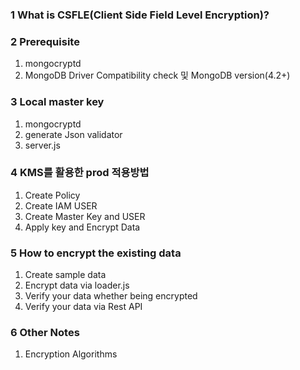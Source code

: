 ### 1 What is CSFLE(Client Side Field Level Encryption)?

### 2 Prerequisite
1. mongocryptd 
2. MongoDB Driver Compatibility check 및 MongoDB version(4.2+)

### 3 Local master key
1. mongocryptd 
2. generate Json validator
3. server.js 

### 4 KMS를 활용한 prod 적용방법
1. Create Policy
2. Create IAM USER
3. Create Master Key and USER
4. Apply key and Encrypt Data

### 5 How to encrypt the existing data
1. Create sample data
2. Encrypt data via loader.js
3. Verify your data whether being encrypted
4. Verify your data via Rest API

### 6 Other Notes
1. Encryption Algorithms


